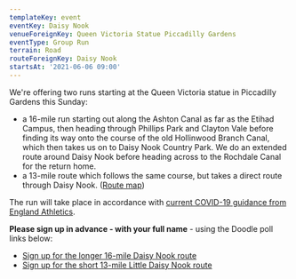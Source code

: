 ```yaml
---
templateKey: event
eventKey: Daisy Nook
venueForeignKey: Queen Victoria Statue Piccadilly Gardens
eventType: Group Run
terrain: Road
routeForeignKey: Daisy Nook
startsAt: '2021-06-06 09:00'
---
```

We're offering two runs starting at the Queen Victoria statue in Piccadilly Gardens this Sunday:

* a 16-mile run starting out along the Ashton Canal as far as the Etihad Campus, then heading through 
  Phillips Park and Clayton Vale before finding its way onto the course of the old
  Hollinwood Branch Canal, which then takes us on to Daisy Nook Country Park. We do an extended route around Daisy Nook
  before heading across to the Rochdale Canal for the return home.
* a 13-mile route which follows the same course, but takes a direct route through Daisy Nook. ([Route map](/routes/little-daisy-nook/))

The run will take place in accordance with [current COVID-19
guidance from England Athletics](/about/coronavirus-group-running-guidance/).

**Please sign up in advance - with your full name** - using the
Doodle poll links below:

* [Sign up for the longer 16-mile Daisy Nook route](https://doodle.com/poll/f6nkeka8k699ram8)
* [Sign up for the short 13-mile Little Daisy Nook route](https://doodle.com/poll/h9fx2yw47ks53mb2)
